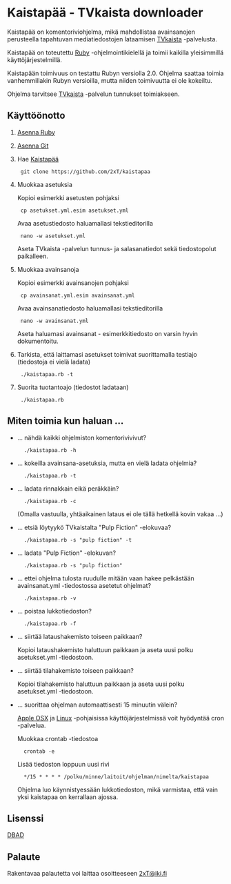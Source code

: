 Kaistapää - TVkaista downloader
===============================

Kaistapää on komentoriviohjelma, mikä mahdollistaa avainsanojen perusteella tapahtuvan mediatiedostojen lataamisen [TVkaista](http://tvkaista.fi/) -palvelusta.

Kaistapää on toteutettu [Ruby](https://www.ruby-lang.org/en/downloads/) -ohjelmointikielellä ja toimii kaikilla yleisimmillä käyttöjärjestelmillä.

Kaistapään toimivuus on testattu Rubyn versiolla 2.0. Ohjelma saattaa toimia vanhemmillakin Rubyn versioilla, mutta niiden toimivuutta ei ole kokeiltu.

Ohjelma tarvitsee [TVkaista](http://tvkaista.fi/) -palvelun tunnukset toimiakseen.

Käyttöönotto
------------

1. [Asenna Ruby](https://www.ruby-lang.org/en/downloads/)
2. [Asenna Git](http://git-scm.com/downloads)
3. Hae [Kaistapää](https://github.com/2xT/kaistapaa)

        git clone https://github.com/2xT/kaistapaa

4. Muokkaa asetuksia

	Kopioi esimerkki asetusten pohjaksi

        cp asetukset.yml.esim asetukset.yml

	Avaa asetustiedosto haluamallasi tekstieditorilla

		nano -w asetukset.yml

	Aseta TVkaista -palvelun tunnus- ja salasanatiedot sekä tiedostopolut paikalleen.

5. Muokkaa avainsanoja

	Kopioi esimerkki avainsanojen pohjaksi

		cp avainsanat.yml.esim avainsanat.yml

	Avaa avainsanatiedosto haluamallasi tekstieditorilla

		nano -w avainsanat.yml

	Aseta haluamasi avainsanat - esimerkkitiedosto on varsin hyvin dokumentoitu.

6. Tarkista, että laittamasi asetukset toimivat suorittamalla testiajo (tiedostoja ei vielä ladata)

        ./kaistapaa.rb -t

6. Suorita tuotantoajo (tiedostot ladataan)

        ./kaistapaa.rb

Miten toimia kun haluan ...
---------------------------

* ... nähdä kaikki ohjelmiston komentorivivivut?

		./kaistapaa.rb -h

* ... kokeilla avainsana-asetuksia, mutta en vielä ladata ohjelmia?

		./kaistapaa.rb -t

* ... ladata rinnakkain eikä peräkkäin?

		./kaistapaa.rb -c

	(Omalla vastuulla, yhtäaikainen lataus ei ole tällä hetkellä kovin vakaa ...)

* ... etsiä löytyykö TVkaistalta "Pulp Fiction" -elokuvaa?

		./kaistapaa.rb -s "pulp fiction" -t

* ... ladata "Pulp Fiction" -elokuvan?

		./kaistapaa.rb -s "pulp fiction"

* ... ettei ohjelma tulosta ruudulle mitään vaan hakee pelkästään avainsanat.yml -tiedostossa asetetut ohjelmat?

		./kaistapaa.rb -v

* ... poistaa lukkotiedoston?

		./kaistapaa.rb -f

* ... siirtää lataushakemisto toiseen paikkaan?

	Kopioi lataushakemisto haluttuun paikkaan ja aseta uusi polku asetukset.yml -tiedostoon.

* ... siirtää tilahakemisto toiseen paikkaan?

	Kopioi tilahakemisto haluttuun paikkaan ja aseta uusi polku asetukset.yml -tiedostoon.

* ... suorittaa ohjelman automaattisesti 15 minuutin välein?

	[Apple OSX](http://en.wikipedia.org/wiki/OS_X) ja [Linux](http://en.wikipedia.org/wiki/Linux) -pohjaisissa käyttöjärjestelmissä voit hyödyntää cron -palvelua.

	Muokkaa crontab -tiedostoa

		crontab -e

	Lisää tiedoston loppuun uusi rivi

		*/15 * * * * /polku/minne/laitoit/ohjelman/nimelta/kaistapaa

	Ohjelma luo käynnistyessään lukkotiedoston, mikä varmistaa, että vain yksi kaistapaa on kerrallaan ajossa.

Lisenssi
--------

[DBAD](http://www.dbad-license.org/)

Palaute
-------

Rakentavaa palautetta voi laittaa osoitteeseen 2xT@iki.fi

